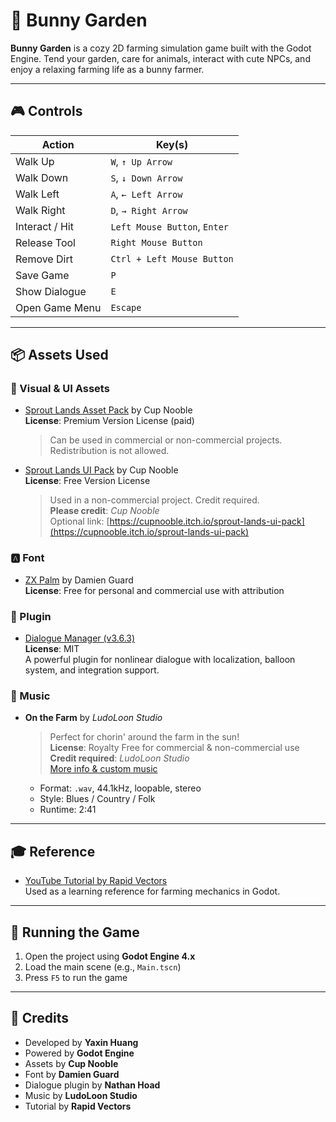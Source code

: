 # 🐰 Bunny Garden

**Bunny Garden** is a cozy 2D farming simulation game built with the Godot Engine. Tend your garden, care for animals, interact with cute NPCs, and enjoy a relaxing farming life as a bunny farmer.

---

## 🎮 Controls

| Action              | Key(s)                            |
|---------------------|-----------------------------------|
| Walk Up             | `W`, `↑ Up Arrow`                 |
| Walk Down           | `S`, `↓ Down Arrow`               |
| Walk Left           | `A`, `← Left Arrow`               |
| Walk Right          | `D`, `→ Right Arrow`              |
| Interact / Hit      | `Left Mouse Button`, `Enter`      |
| Release Tool        | `Right Mouse Button`              |
| Remove Dirt         | `Ctrl + Left Mouse Button`        |
| Save Game           | `P`                               |
| Show Dialogue       | `E`                               |
| Open Game Menu      | `Escape`                          |

---

## 📦 Assets Used

### 🎨 Visual & UI Assets

- [Sprout Lands Asset Pack](https://cupnooble.itch.io/sprout-lands-asset-pack) by Cup Nooble  
  **License**: Premium Version License (paid)  
  > Can be used in commercial or non-commercial projects. Redistribution is not allowed.

- [Sprout Lands UI Pack](https://cupnooble.itch.io/sprout-lands-ui-pack) by Cup Nooble  
  **License**: Free Version License  
  > Used in a non-commercial project. Credit required.  
  **Please credit**: *Cup Nooble*  
  Optional link: [https://cupnooble.itch.io/sprout-lands-ui-pack](https://cupnooble.itch.io/sprout-lands-ui-pack)

### 🅰️ Font

- [ZX Palm](https://damieng.com/typography/zx-origins/zx-palm/) by Damien Guard  
  **License**: Free for personal and commercial use with attribution

### 🧩 Plugin

- [Dialogue Manager (v3.6.3)](https://godotengine.org/asset-library/asset/3654)  
  **License**: MIT  
  A powerful plugin for nonlinear dialogue with localization, balloon system, and integration support.

### 🎵 Music

- **On the Farm** by *LudoLoon Studio*  
  > Perfect for chorin' around the farm in the sun!  
  **License**: Royalty Free for commercial & non-commercial use  
  **Credit required**: *LudoLoon Studio*  
  [More info & custom music](https://ludoloon.studio/hire)

  - Format: `.wav`, 44.1kHz, loopable, stereo  
  - Style: Blues / Country / Folk  
  - Runtime: 2:41

---

## 🎓 Reference

- [YouTube Tutorial by Rapid Vectors](https://www.youtube.com/watch?v=it0lsREGdmc&t=207s&ab_channel=RapidVectors)  
  Used as a learning reference for farming mechanics in Godot.

---

## 🚀 Running the Game

1. Open the project using **Godot Engine 4.x**
2. Load the main scene (e.g., `Main.tscn`)
3. Press `F5` to run the game

---

## 🙏 Credits

- Developed by **Yaxin Huang**  
- Powered by **Godot Engine**  
- Assets by **Cup Nooble**  
- Font by **Damien Guard**  
- Dialogue plugin by **Nathan Hoad**  
- Music by **LudoLoon Studio**  
- Tutorial by **Rapid Vectors**
